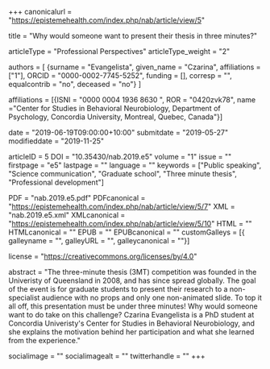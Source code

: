 +++
canonicalurl = "https://epistemehealth.com/index.php/nab/article/view/5"

title = "Why would someone want to present their thesis in three minutes?"

articleType = "Professional Perspectives"
articleType_weight = "2"

authors = [
  {surname = "Evangelista",  given_name = "Czarina",  affiliations = ["1"],  ORCID = "0000-0002-7745-5252", funding = [], corresp = "", equalcontrib = "no", deceased = "no"}
]

affiliations = [{ISNI = "0000 0004 1936 8630 ", ROR = "0420zvk78", name ="Center for Studies in Behavioral Neurobiology, Department of Psychology, Concordia University, Montreal, Quebec, Canada"}]

date = "2019-06-19T09:00:00+10:00"
submitdate = "2019-05-27"
modifieddate = "2019-11-25"

articleID = 5
DOI = "10.35430/nab.2019.e5"
volume = "1"
issue = ""
firstpage = "e5"
lastpage = ""
language = ""
keywords = ["Public speaking",
  "Science communication",
  "Graduate school",
  "Three minute thesis",
  "Professional development"]


PDF = "nab.2019.e5.pdf"
PDFcanonical = "https://epistemehealth.com/index.php/nab/article/view/5/7"
XML = "nab.2019.e5.xml"
XMLcanonical = "https://epistemehealth.com/index.php/nab/article/view/5/10"
HTML = ""
HTMLcanonical = ""
EPUB = ""
EPUBcanonical = ""
customGalleys = [{ galleyname = "", galleyURL = "", galleycanonical = ""}]

license = "https://creativecommons.org/licenses/by/4.0"

abstract = "The three-minute thesis (3MT) competition was founded in the Univeristy of Queensland in 2008, and has since spread globally. The goal of the event is for graduate students to present their research to a non-specialist audience with no props and only one non-animated slide. To top it all off, this presentation must be under three minutes! Why would someone want to do take on this challenge? Czarina Evangelista is a PhD student at Concordia Univeristy's Center for Studies in Behavioral Neurobiology, and she explains the motivation behind her participation and what she learned from the experience."


socialimage = ""
socialimagealt = ""
twitterhandle = ""
+++

